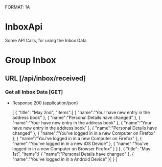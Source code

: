 FORMAT: 1A

# InboxApi

Some API Calls, for using the Inbox Data

# Group Inbox

## URL [/api/inbox/received]

### Get all Inbox Data [GET]

+ Response 200 (application/json)

    [
      {
          "title": "May 2nd",
          "items":[
              {
                  "name":"Your have new entry in the address book"
              },
              {
                  "name":"Personal Details have changed"
              },
              {
                "name":"Your have new entry in the address book"
              },
              {
                  "name":"Your have new entry in the address book"
              },
              {
                  "name":"Personal Details have changed"
              },
              {
                "name":"You've logged in in a new Computer on Firefox"
              },
              {
                  "name":"You've logged in in a new Computer on Firefox"
              },
              {
                  "name":"You've logged in in a new iOS Device"
              },
              {
                "name":"You've logged in in a new Computer on Browser Firefox"
              }
          ]
      },
      {
          "title": "May 1st",
          "items":[
              {
                  "name":"Personal Details have changed"
              },
              {
                  "name":"You've logged in in a Android Device"
              }]
      }
    ]
